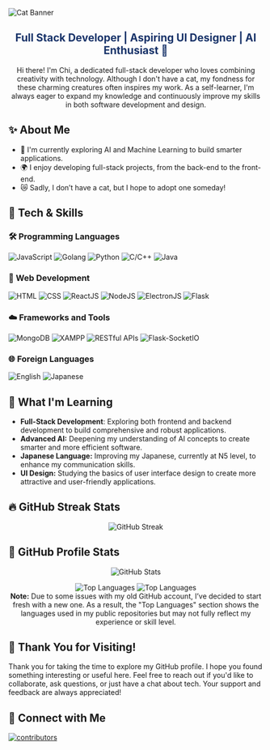 ![Cat Banner](./resources/banner.svg)

<h2 align="center" style="color: #183369">Full Stack Developer | Aspiring UI Designer | AI Enthusiast 🐾</h2>

<div align="center"> Hi there! I'm Chi, a dedicated full-stack developer who loves combining creativity with technology. Although I don't have a cat, my fondness for these charming creatures often inspires my work. As a self-learner, I'm always eager to expand my knowledge and continuously improve my skills in both software development and design. </div>

## ✨ About Me
- 🧠 I'm currently exploring AI and Machine Learning to build smarter applications.
- 🌍 I enjoy developing full-stack projects, from the back-end to the front-end.
- 😿 Sadly, I don’t have a cat, but I hope to adopt one someday!

## 🔮 Tech & Skills
### 🛠️ Programming Languages
![JavaScript](https://img.shields.io/badge/-JavaScript-183369?style=flat&logo=javascript) 
![Golang](https://img.shields.io/badge/-Golang-183369?style=flat&logo=go)
![Python](https://img.shields.io/badge/-Python-183369?style=flat&logo=python) 
![C/C++](https://img.shields.io/badge/-C/C++-183369?style=flat&logo=c) 
![Java](https://img.shields.io/badge/-Java-183369?style=flat&logo=java)

### 🧩 Web Development
![HTML](https://img.shields.io/badge/-HTML-183369?style=flat&logo=html5)
![CSS](https://img.shields.io/badge/-CSS-183369?style=flat&logo=css3)
![ReactJS](https://img.shields.io/badge/-ReactJS-183369?style=flat&logo=react)
![NodeJS](https://img.shields.io/badge/-NodeJS-183369?style=flat&logo=node.js)
![ElectronJS](https://img.shields.io/badge/-ElectronJS-183369?style=flat&logo=electron)
![Flask](https://img.shields.io/badge/-Flask-183369?style=flat&logo=flask)

### ☁️ Frameworks and Tools
![MongoDB](https://img.shields.io/badge/-MongoDB-183369?style=flat&logo=mongodb)
![XAMPP](https://img.shields.io/badge/-XAMPP-183369?style=flat&logo=xampp)
![RESTful APIs](https://img.shields.io/badge/-RESTful_APIs-183369?style=flat&logo=api)
![Flask-SocketIO](https://img.shields.io/badge/-Flask--SocketIO-183369?style=flat&logo=flask)

### 🌐 Foreign Languages
![English](https://img.shields.io/badge/-English-183369?style=flat&logo=language)
![Japanese](https://img.shields.io/badge/-Japanese_N5-183369?style=flat&logo=japan)

## 🌱 What I'm Learning
- **Full-Stack Development**: Exploring both frontend and backend development to build comprehensive and robust applications.
- **Advanced AI:** Deepening my understanding of AI concepts to create smarter and more efficient software.
- **Japanese Language:** Improving my Japanese, currently at N5 level, to enhance my communication skills.
- **UI Design:** Studying the basics of user interface design to create more attractive and user-friendly applications.

## 🔥 GitHub Streak Stats

<p align="center">
  <img src="http://github-readme-streak-stats.herokuapp.com?user=chihiro-203&theme=tokyonight&hide_border=true" alt="GitHub Streak" />
</p>

## 🌌 GitHub Profile Stats
<p align="center">
  <img src="https://github-readme-stats.vercel.app/api?username=chihiro-203&show_icons=true&theme=tokyonight&hide_border=true" alt="GitHub Stats">
</p>

<p align="center">
  <img src="https://github-readme-stats.vercel.app/api/top-langs/?username=chihiro-203&layout=compact&theme=tokyonight&hide_border=true" alt="Top Languages">
  <img src="https://github-readme-stats.vercel.app/api/top-langs/?username=nguyenthiyenchi&layout=compact&theme=tokyonight&hide_border=true" alt="Top Languages">
  <br>
  <strong>Note:</strong> Due to some issues with my old GitHub account, I’ve decided to start fresh with a new one. As a result, the "Top Languages" section shows the languages used in my public repositories but may not fully reflect my experience or skill level.
</p>


## 🙏 Thank You for Visiting!

Thank you for taking the time to explore my GitHub profile. I hope you found something interesting or useful here. Feel free to reach out if you'd like to collaborate, ask questions, or just have a chat about tech. Your support and feedback are always appreciated!

## 🐾 Connect with Me

<!-- <div align="center"> -->
<div>
    <a href="https://www.linkedin.com/in/chi-nguyen-c208n203/"><img alt="contributors" src="https://img.shields.io/badge/-LinkedIn-183369?style=flat&logo=linkedin"></a>
</div>

